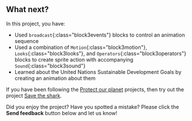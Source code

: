 ## What next?

In this project, you have:
+ Used `broadcast`{:class="block3events"} blocks to control an animation sequence
+ Used a combination of `Motion`{:class="block3motion"}, `Looks`{:class="block3looks"}, and `Operators`{:class="block3operators"} blocks to create sprite action with accompanying `Sound`{:class="block3sound"}
+ Learned about the United Nations Sustainable Development Goals by creating an animation about them

If you have been following the [Protect our planet](https://projects.raspberrypi.org/en/pathways/environment) projects, then try out the project [Save the shark](https://projects.raspberrypi.org/en/projects/save-the-shark).

Did you enjoy the project? Have you spotted a mistake? Please click the **Send feedback** button below and let us know!

